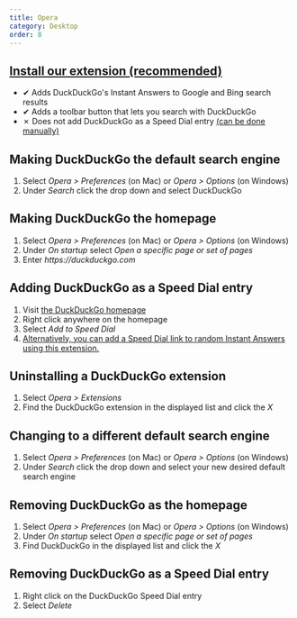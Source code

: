 ```yaml
---
title: Opera
category: Desktop
order: 8
---
```

<h2><strong><a href="https://addons.opera.com/en/extensions/details/duckduckgo-for-opera-2/">Install our extension (recommended)</a></strong></h2>
<ul><li>✔ Adds DuckDuckGo's Instant Answers to Google and Bing search results</li>
    <li>✔ Adds a toolbar button that lets you search with DuckDuckGo</li>
    <li>✗ Does not add DuckDuckGo as a Speed Dial entry <a href="#dial">(can be done manually)</a></li>
</ul><h2>Making DuckDuckGo the default search engine</h2>
<ol><li>Select <em>Opera &gt; Preferences</em> (on Mac) or <em>Opera &gt; Options</em> (on Windows)</li>
	<li>Under <em>Search</em> click the drop down and select DuckDuckGo</li>
</ol><h2>Making DuckDuckGo the homepage</h2>
<ol><li>Select <em>Opera &gt; Preferences</em> (on Mac) or <em>Opera &gt; Options</em> (on Windows)</li>
	<li>Under <em>On startup</em> select <em>Open a specific page or set of pages</em></li>
	<li>Enter <em>https://duckduckgo.com</em></li>
</ol><h2 id="dial">Adding DuckDuckGo as a Speed Dial entry</h2>
<ol><li>Visit <a href="https://duckduckgo.com">the DuckDuckGo homepage</a></li>
	<li>Right click anywhere on the homepage</li>
	<li>Select <em>Add to Speed Dial</em></li>
	<li><a href="https://addons.opera.com/en/extensions/details/duckduckgo-speed-dial/">Alternatively, you can add a Speed Dial link to random Instant Answers using this extension.</a></li>
</ol><h2>Uninstalling a DuckDuckGo extension</h2>
<ol><li>Select <em>Opera &gt; Extensions</em></li>
	<li>Find the DuckDuckGo extension in the displayed list and click the <em>X</em></li>
</ol><h2>Changing to a different default search engine</h2>
<ol><li>Select <em>Opera &gt; Preferences</em> (on Mac) or <em>Opera &gt; Options</em> (on Windows)</li>
	<li>Under <em>Search</em> click the drop down and select your new desired default search engine</li>
</ol><h2>Removing DuckDuckGo as the homepage</h2>
<ol><li>Select <em>Opera &gt; Preferences</em> (on Mac) or <em>Opera &gt; Options</em> (on Windows)</li>
	<li>Under <em>On startup</em> select <em>Open a specific page or set of pages</em></li>
	<li>Find DuckDuckGo in the displayed list and click the <em>X</em></li>
</ol><h2>Removing DuckDuckGo as a Speed Dial entry</h2>
<ol><li>Right click on the DuckDuckGo Speed Dial entry</li>
	<li>Select <em>Delete</em></li>
</ol>